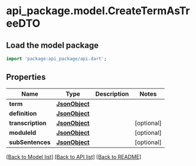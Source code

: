 # api_package.model.CreateTermAsTreeDTO

## Load the model package
```dart
import 'package:api_package/api.dart';
```

## Properties
Name | Type | Description | Notes
------------ | ------------- | ------------- | -------------
**term** | [**JsonObject**](.md) |  | 
**definition** | [**JsonObject**](.md) |  | 
**transcription** | [**JsonObject**](.md) |  | [optional] 
**moduleId** | [**JsonObject**](.md) |  | [optional] 
**subSentences** | [**JsonObject**](.md) |  | [optional] 

[[Back to Model list]](../README.md#documentation-for-models) [[Back to API list]](../README.md#documentation-for-api-endpoints) [[Back to README]](../README.md)



